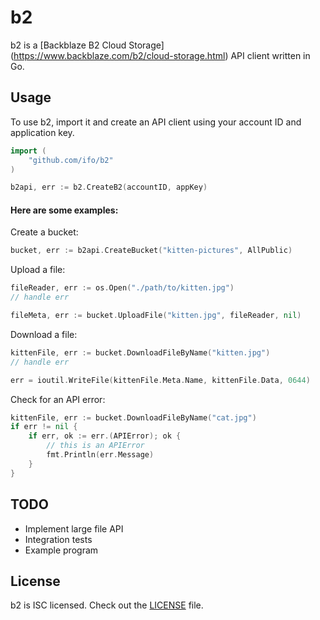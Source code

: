 b2
==

b2 is a [Backblaze B2 Cloud Storage]
(https://www.backblaze.com/b2/cloud-storage.html) API client written in Go.

## Usage

To use b2, import it and create an API client using your account ID and
application key.
```go
import (
	"github.com/ifo/b2"
)

b2api, err := b2.CreateB2(accountID, appKey)
```

#### Here are some examples:

Create a bucket:
```go
bucket, err := b2api.CreateBucket("kitten-pictures", AllPublic)
```

Upload a file:
```go
fileReader, err := os.Open("./path/to/kitten.jpg")
// handle err

fileMeta, err := bucket.UploadFile("kitten.jpg", fileReader, nil)
```

Download a file:
```go
kittenFile, err := bucket.DownloadFileByName("kitten.jpg")
// handle err

err = ioutil.WriteFile(kittenFile.Meta.Name, kittenFile.Data, 0644)
```

Check for an API error:
```go
kittenFile, err := bucket.DownloadFileByName("cat.jpg")
if err != nil {
	if err, ok := err.(APIError); ok {
		// this is an APIError
		fmt.Println(err.Message)
	}
}
```

## TODO

- Implement large file API
- Integration tests
- Example program

## License

b2 is ISC licensed.
Check out the [LICENSE](https://github.com/ifo/b2/blob/master/LICENSE) file.
